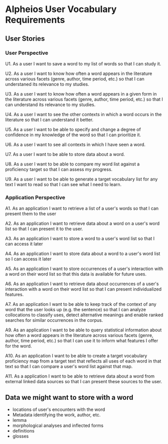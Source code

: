 # Alpheios User Vocabulary Requirements

## User Stories

### User Perspective

U1. As a user I want to save a word to my list of words so that I can study it.

U2. As a user I want to know how often a word appears in the literature across various facets (genre, author, time period, etc.) so that I can understaned its relevance to my studies.

U3. As a user I want to know how often a word appears in a given form in the literature across various facets (genre, author, time period, etc.) so that I can understand its relevance to my studies.

U4. As a user I want to see the other contexts in which a word occurs in the literature so that I can understand it better.

U5. As a user I want to be able to specify and change a degree of confidence in my knowledge of the word so that I can prioritize it.

U6. As a user I want to see all contexts in which I have seen a word.

U7. As a user I want to be able to store data about a word.

U8. As a user I want to be able to compare my word list against a proficiency target so that I can assess my progress.

U9. As a user I want to be able to generate a target vocabulary list for any text I want to read so that I can see what I need to learn.

### Application Perspective

A1. As an application I want to retrieve a list of a user's words so that I can present them to the user

A2. As an application I want to retrieve data about a word on a user's word list so that I can present it to the user.

A3. As an application I want to store a word to a user's word list so that I can access it later

A4. As an application I want to store data about a word to a user's word list so I can access it later

A5. As an application I want to store occurrences of a user's interaction with a word on their word list so that this data is available for future uses.

A6. As an application I want to retrieve data about occurrences of a user's interaction with a word on their word list so that I can present individualized features.

A7. As an application I want to be able to keep track of the context of any word that the user looks up (e.g. the sentence)  so that I can analyze collocations to classify uses, detect alternative meanings and enable ranked searches for similar occurrences in the corpus.      

A9. As an application I want to be able to query statistical information about how often a word appears in the literature across various facets (genre, author, time period, etc.) so that I can use it to inform what features I offer for the word.

A10. As an application I want to be able to create a target vocabulary proficiency map from a target text that reflects all uses of each word in that text so that I can compare a user's word list against that map.

A11. As a application I want to be able to retrieve data about a word from external linked data sources so that I can present these sources to the user.


## Data we might want to store with a word

* locations of user's encounters with the word
* Metadata identifying the work, author, etc.
* lemma
* morphological analyses and inflected forms
* definitions
* glosses

